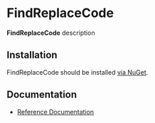# FindReplaceCode

**FindReplaceCode** description

## Installation

FindReplaceCode should be installed [via NuGet](https://www.nuget.org/packages/FindReplaceCode).

## Documentation

* [Reference Documentation](FindReplaceCode.md)

